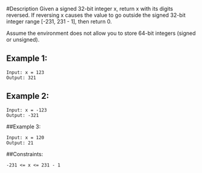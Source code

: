 #Description
Given a signed 32-bit integer x, return x with its digits reversed. If reversing x causes the value to go outside the signed 32-bit integer range [-231, 231 - 1], then return 0.

Assume the environment does not allow you to store 64-bit integers (signed or unsigned).



## Example 1:
~~~
Input: x = 123
Output: 321
~~~
## Example 2:
~~~
Input: x = -123
Output: -321
~~~

##Example 3:
~~~
Input: x = 120
Output: 21
~~~

##Constraints:
~~~
-231 <= x <= 231 - 1
~~~

